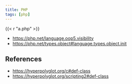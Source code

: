 ```yaml
---
title: PHP
tags: [php]
---
```


{{< r "a.php" >}}

- <https://php.net/language.oop5.visibility>
- <https://php.net/types.object#language.types.object.init>

## References

- <https://hyperpolyglot.org/c#def-class>
- <https://hyperpolyglot.org/scripting2#def-class>
